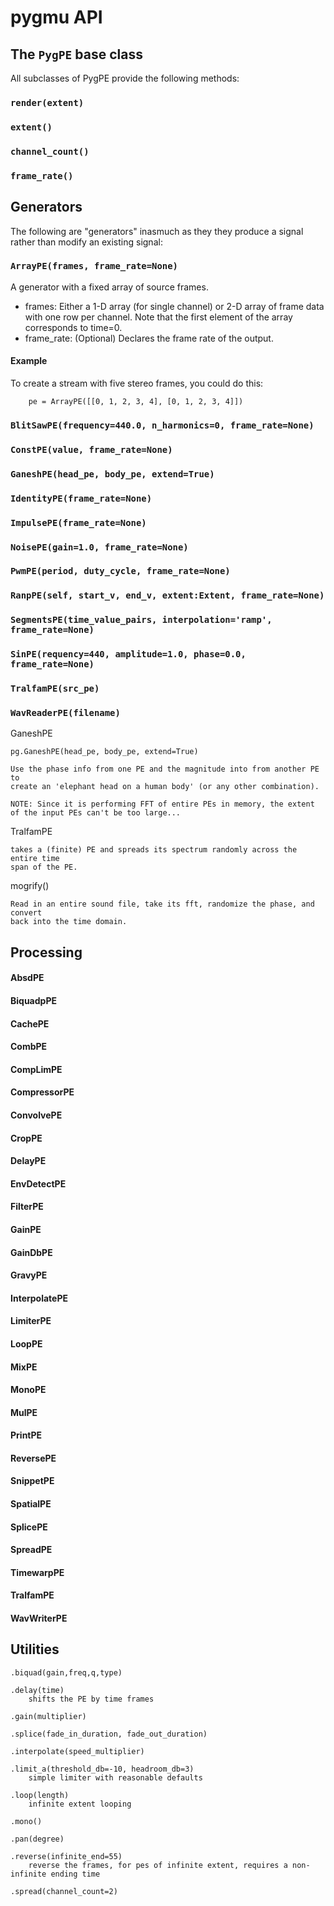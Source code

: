 # pygmu API 

## The `PygPE` base class

All subclasses of PygPE provide the following methods:

### `render(extent)`

### `extent()`

### `channel_count()`

### `frame_rate()`

## Generators

The following are "generators" inasmuch as they they produce a signal rather 
than modify an existing signal:

### `ArrayPE(frames, frame_rate=None)`

A generator with a fixed array of source frames.  

* frames: Either a 1-D array (for single channel) or 2-D array of frame data
with one row per channel.  Note that the first element of the array corresponds 
to time=0.
* frame_rate: (Optional) Declares the frame rate of the output.

#### Example

To create a stream with five stereo frames, you could do this:

```
    pe = ArrayPE([[0, 1, 2, 3, 4], [0, 1, 2, 3, 4]])
```

### `BlitSawPE(frequency=440.0, n_harmonics=0, frame_rate=None)`

### `ConstPE(value, frame_rate=None)`

### `GaneshPE(head_pe, body_pe, extend=True)`

### `IdentityPE(frame_rate=None)`

### `ImpulsePE(frame_rate=None)`

### `NoisePE(gain=1.0, frame_rate=None)`

### `PwmPE(period, duty_cycle, frame_rate=None)`

### `RanpPE(self, start_v, end_v, extent:Extent, frame_rate=None)`

### `SegmentsPE(time_value_pairs, interpolation='ramp', frame_rate=None)`

### `SinPE(requency=440, amplitude=1.0, phase=0.0, frame_rate=None)`

### `TralfamPE(src_pe)`

### `WavReaderPE(filename)`

GaneshPE

    pg.GaneshPE(head_pe, body_pe, extend=True)

    Use the phase info from one PE and the magnitude into from another PE to 
	create an 'elephant head on a human body' (or any other combination).  

	NOTE: Since it is performing FFT of entire PEs in memory, the extent
	of the input PEs can't be too large...

TralfamPE

    takes a (finite) PE and spreads its spectrum randomly across the entire time
    span of the PE.

mogrify()

    Read in an entire sound file, take its fft, randomize the phase, and convert
    back into the time domain.


## Processing

#### AbsdPE
#### BiquadpPE
#### CachePE
#### CombPE
#### CompLimPE
#### CompressorPE
#### ConvolvePE
#### CropPE
#### DelayPE
#### EnvDetectPE
#### FilterPE
#### GainPE
#### GainDbPE
#### GravyPE
#### InterpolatePE
#### LimiterPE
#### LoopPE
#### MixPE
#### MonoPE
#### MulPE
#### PrintPE
#### ReversePE
#### SnippetPE
#### SpatialPE
#### SplicePE
#### SpreadPE
#### TimewarpPE
#### TralfamPE
#### WavWriterPE

## Utilities
     
    .biquad(gain,freq,q,type)

    .delay(time)
        shifts the PE by time frames

    .gain(multiplier)

    .splice(fade_in_duration, fade_out_duration)

    .interpolate(speed_multiplier)

    .limit_a(threshold_db=-10, headroom_db=3)
        simple limiter with reasonable defaults

    .loop(length)
        infinite extent looping

    .mono()

    .pan(degree)

    .reverse(infinite_end=55)
        reverse the frames, for pes of infinite extent, requires a non-infinite ending time

    .spread(channel_count=2)




    